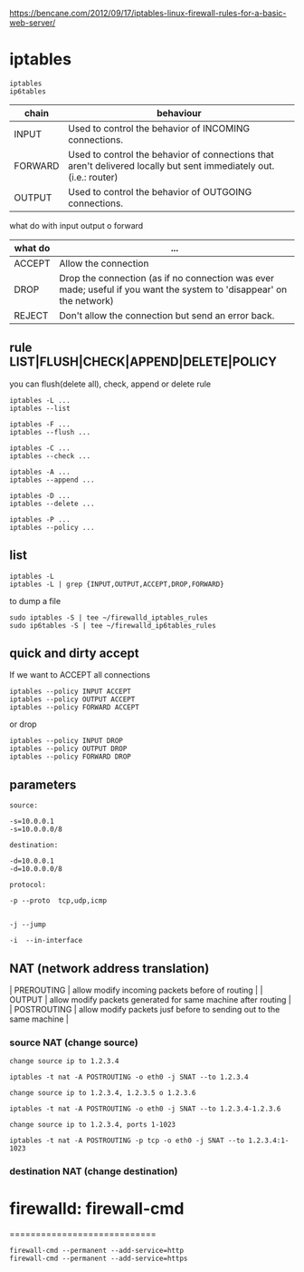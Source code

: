 https://bencane.com/2012/09/17/iptables-linux-firewall-rules-for-a-basic-web-server/

# iptables

```
iptables
ip6tables
```

chain   | behaviour
--------|-----
INPUT   | Used to control the behavior of INCOMING connections.
FORWARD | Used to control the behavior of connections that aren't delivered locally but sent immediately out. (i.e.: router)
OUTPUT  | Used to control the behavior of OUTGOING connections.

what do with input output o forward

what do  | ...
---------|---------
ACCEPT   | Allow the connection
DROP     | Drop the connection (as if no connection was ever made; useful if you want the system to 'disappear' on the network)
REJECT   | Don't allow the connection but send an error back.




## rule LIST|FLUSH|CHECK|APPEND|DELETE|POLICY

you can flush(delete all), check, append or delete rule

```
iptables -L ...
iptables --list

iptables -F ...
iptables --flush ...

iptables -C ...
iptables --check ...

iptables -A ...
iptables --append ...

iptables -D ...
iptables --delete ...

iptables -P ...
iptables --policy ...
```



## list

```
iptables -L
iptables -L | grep {INPUT,OUTPUT,ACCEPT,DROP,FORWARD}
```

to dump a file

```
sudo iptables -S | tee ~/firewalld_iptables_rules
sudo ip6tables -S | tee ~/firewalld_ip6tables_rules
```

## quick and dirty accept

If we want to ACCEPT all connections

```
iptables --policy INPUT ACCEPT
iptables --policy OUTPUT ACCEPT
iptables --policy FORWARD ACCEPT
```

or drop

```
iptables --policy INPUT DROP
iptables --policy OUTPUT DROP
iptables --policy FORWARD DROP
```


## parameters


```
source:

-s=10.0.0.1
-s=10.0.0.0/8

destination:

-d=10.0.0.1
-d=10.0.0.0/8

protocol:

-p --proto  tcp,udp,icmp


-j --jump

-i  --in-interface
```
## NAT (network address translation)


| PREROUTING | allow modify incoming packets before of routing |
| OUTPUT |  allow modify packets generated for same machine after routing  |
| POSTROUTING | allow modify packets jusf before to sending out to the same machine |



### source NAT (change source)

```
change source ip to 1.2.3.4

iptables -t nat -A POSTROUTING -o eth0 -j SNAT --to 1.2.3.4

change source ip to 1.2.3.4, 1.2.3.5 o 1.2.3.6

iptables -t nat -A POSTROUTING -o eth0 -j SNAT --to 1.2.3.4-1.2.3.6

change source ip to 1.2.3.4, ports 1-1023

iptables -t nat -A POSTROUTING -p tcp -o eth0 -j SNAT --to 1.2.3.4:1-1023
```

### destination NAT (change destination)







# firewalld: firewall-cmd
============================

```
firewall-cmd --permanent --add-service=http
firewall-cmd --permanent --add-service=https
```

